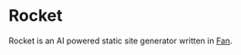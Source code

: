 # Rocket

Rocket is an AI powered static site generator written in [Fan](https://github.com/tristanisham/fan).